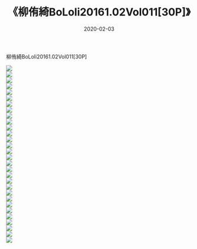﻿---
layout: post
title:  《柳侑綺BoLoli20161.02Vol011[30P]》
date:   2020-02-03
img: http://pic.660000.xyz/1:/唯美/2020/柳侑綺BoLoli20161.02Vol011[30P]/000.jpg
categories: [美女, 清纯, 唯美]
---

柳侑綺BoLoli20161.02Vol011[30P]

  ![](http://pic.660000.xyz/1:/唯美/2020/柳侑綺BoLoli20161.02Vol011[30P]/001.jpg) <br> ![](http://pic.660000.xyz/1:/唯美/2020/柳侑綺BoLoli20161.02Vol011[30P]/002.jpg) <br> ![](http://pic.660000.xyz/1:/唯美/2020/柳侑綺BoLoli20161.02Vol011[30P]/003.jpg) <br> ![](http://pic.660000.xyz/1:/唯美/2020/柳侑綺BoLoli20161.02Vol011[30P]/004.jpg) <br> ![](http://pic.660000.xyz/1:/唯美/2020/柳侑綺BoLoli20161.02Vol011[30P]/005.jpg) <br> ![](http://pic.660000.xyz/1:/唯美/2020/柳侑綺BoLoli20161.02Vol011[30P]/006.jpg) <br> ![](http://pic.660000.xyz/1:/唯美/2020/柳侑綺BoLoli20161.02Vol011[30P]/007.jpg) <br> ![](http://pic.660000.xyz/1:/唯美/2020/柳侑綺BoLoli20161.02Vol011[30P]/008.jpg) <br> ![](http://pic.660000.xyz/1:/唯美/2020/柳侑綺BoLoli20161.02Vol011[30P]/009.jpg) <br> ![](http://pic.660000.xyz/1:/唯美/2020/柳侑綺BoLoli20161.02Vol011[30P]/010.jpg) <br> ![](http://pic.660000.xyz/1:/唯美/2020/柳侑綺BoLoli20161.02Vol011[30P]/011.jpg) <br> ![](http://pic.660000.xyz/1:/唯美/2020/柳侑綺BoLoli20161.02Vol011[30P]/012.jpg) <br> ![](http://pic.660000.xyz/1:/唯美/2020/柳侑綺BoLoli20161.02Vol011[30P]/013.jpg) <br> ![](http://pic.660000.xyz/1:/唯美/2020/柳侑綺BoLoli20161.02Vol011[30P]/014.jpg) <br> ![](http://pic.660000.xyz/1:/唯美/2020/柳侑綺BoLoli20161.02Vol011[30P]/015.jpg) <br> ![](http://pic.660000.xyz/1:/唯美/2020/柳侑綺BoLoli20161.02Vol011[30P]/016.jpg) <br> ![](http://pic.660000.xyz/1:/唯美/2020/柳侑綺BoLoli20161.02Vol011[30P]/017.jpg) <br> ![](http://pic.660000.xyz/1:/唯美/2020/柳侑綺BoLoli20161.02Vol011[30P]/018.jpg) <br> ![](http://pic.660000.xyz/1:/唯美/2020/柳侑綺BoLoli20161.02Vol011[30P]/019.jpg) <br> ![](http://pic.660000.xyz/1:/唯美/2020/柳侑綺BoLoli20161.02Vol011[30P]/020.jpg) <br> ![](http://pic.660000.xyz/1:/唯美/2020/柳侑綺BoLoli20161.02Vol011[30P]/021.jpg) <br> ![](http://pic.660000.xyz/1:/唯美/2020/柳侑綺BoLoli20161.02Vol011[30P]/022.jpg) <br> ![](http://pic.660000.xyz/1:/唯美/2020/柳侑綺BoLoli20161.02Vol011[30P]/023.jpg) <br> ![](http://pic.660000.xyz/1:/唯美/2020/柳侑綺BoLoli20161.02Vol011[30P]/024.jpg) <br> ![](http://pic.660000.xyz/1:/唯美/2020/柳侑綺BoLoli20161.02Vol011[30P]/025.jpg) <br> ![](http://pic.660000.xyz/1:/唯美/2020/柳侑綺BoLoli20161.02Vol011[30P]/026.jpg) <br> ![](http://pic.660000.xyz/1:/唯美/2020/柳侑綺BoLoli20161.02Vol011[30P]/027.jpg) <br> ![](http://pic.660000.xyz/1:/唯美/2020/柳侑綺BoLoli20161.02Vol011[30P]/028.jpg) <br> ![](http://pic.660000.xyz/1:/唯美/2020/柳侑綺BoLoli20161.02Vol011[30P]/029.jpg) <br> ![](http://pic.660000.xyz/1:/唯美/2020/柳侑綺BoLoli20161.02Vol011[30P]/030.jpg) <br>